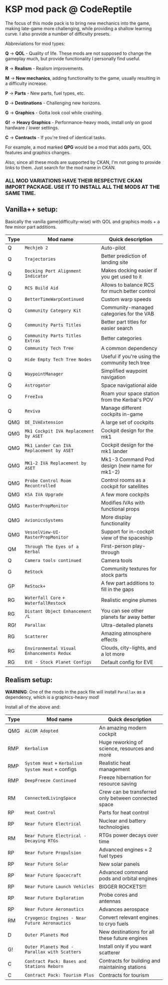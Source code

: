 # KSP mod pack @ CodeReptile

The focus of this mode pack is to bring new mechanics into the game, making late-game more challenging, while providing a shallow learning curve. I also provide a number of difficulty presets.

Abbreviations for mod types:

**Q** -> **QOL** - Quality of life. These mods are not supposed to change the gameplay much, but provide functionality I personally find useful.

**R** -> **Realism** - Realism improvements.

**M** -> **New mechanics**, adding functionality to the game, usually resulting in a difficulty increase.

**P** -> **Parts** - New parts, fuel types, etc.

**D** -> **Destinations** - Challenging new horizons.

**G** -> **Graphics** - Gotta look cool while crashing.

**G!** -> **Heavy Graphics** - Performance-heavy mods, install only on good hardware / lower settings.

**C** -> **Contracts** - If you're tired of identical tasks.

For example, a mod marked **QPG** would be a mod that adds parts, QOL features and graphics changes.

Also, since all these mods are supported by CKAN, I'm not going to provide links to them. Just search for the mod name in CKAN.

### ALL MOD VARIATIONS HAVE THEIR RESPECTIVE CKAN IMPORT PACKAGE. USE IT TO INSTALL ALL THE MODS AT THE SAME TIME.

## Vanilla++ setup:

Basically the vanilla game(difficulty-wise) with QOL and graphics mods + a few minor part additions.

| Type | Mod name                                  | Quick description                              |
|------|-------------------------------------------|------------------------------------------------|
| Q    | `Mechjeb 2`                               | Auto-pilot                                     |
| Q    | `Trajectories`                            | Better prediction of landing site              |
| Q    | `Docking Port Alignment Indicator`        | Makes docking easier if you get used to it     |
| Q    | `RCS Build Aid`                           | Allows to balance RCS for much better control  |
| Q    | `BetterTimeWarpContinued`                 | Custom warp speeds                             |
| Q    | `Community Category Kit`                  | Community-managed categories for the VAB       |
| Q    | `Community Parts Titles`                  | Better part titles for easier search           |
| Q    | `Community Parts Titles Extras`           | Better categories                              |
| Q    | `Community Tech Tree`                     | A common dependency                            |
| Q    | `Hide Empty Tech Tree Nodes`              | Useful if you're using the community tech tree |
| Q    | `WaypointManager`                         | Simplified waypoint navigation                 |
| Q    | `Astrogator`                              | Space navigational aide                        |
| Q    | `FreeIva`                                 | Roam your space station from the Kerbal's POV  |
| Q    | `Reviva`                                  | Manage different cockpits in-game              |
| QMG  | `DE_IVAExtension`                         | A large set of cockpits                        |
| QMG  | `Mk1 Cockpit IVA Replacement by ASET`     | Cockpit design for the mk1                     |
| QMG  | `Mk1 Lander Can IVA Replacement by ASET`  | Cockpit design for the mk1 lander              |
| QMG  | `MK1-2 IVA Replacement by ASET`           | Mk1-3 Command Pod design (new name for mk1-2)  |
| QMG  | `Probe Control Room Recontrolled`         | Control rooms as a cockpit for satellites      |
| QMG  | `KSA IVA Upgrade`                         | A few more cockpits                            |
| QMG  | `RasterPropMonitor`                       | Modifies IVAs with functional props            |
| QMG  | `AvionicsSystems`                         | More display functionality                     |
| QMG  | `VesselView-UI-RasterPropMonitor`         | Support for in-cockpit view of the spaceship   |
| QM   | `Through The Eyes of a Kerbal`            | First-person play-through                      |
| Q    | `Camera tools continued`                  | Camera tools                                   |
| G    | `ReStock`                                 | Community textures for stock parts             |
| GP   | `ReStock+`                                | A few part additions to fill in the gaps       |
| RG   | `Waterfall Core` + `WaterfallRestock`     | Realistic engine plumes                        |
| RG   | `Distant Object Enhancement /L`           | You can see other planets far away better      |
| RG!  | `Parallax`                                | Ultra-detailed planets                         |
| RG   | `Scatterer`                               | Amazing atmosphere effects                     |
| RG   | `Environmental Visual Enhancements Redux` | Clouds, city-lights, and a lot more            |
| RG   | `EVE - Stock Planet Configs`              | Default config for EVE                         |

## Realism setup:

**WARNING**: One of the mods in the pack file will install `Parallax` as a dependency, which is a graphics-heavy mod!

Install all of the above and:

| Type | Mod name                                          | Quick description                                    |
|------|---------------------------------------------------|------------------------------------------------------|
| QMG  | `ALCOR Adopted`                                   | An amazing modern cockpit                            |
| RMP  | `Kerbalism`                                       | Huge reworking of science, resources and more        |
| RMP  | `System Heat` + `Kerbalism System Heat` + configs | Realistic heat management                            |
| RMP  | `DeepFreeze Continued`                            | Freeze hibernation for resource saving               |
| RM   | `ConnectedLivingSpace`                            | Crew can be transferred only between connected space |
| RP   | `Heat Control`                                    | Parts for heat control                               |
| RP   | `Near future Electrical`                          | Nuclear and battery technologies                     |
| RM   | `Near Future Electrical - Decaying RTGs`          | RTGs power decays over time                          |
| RP   | `Near Future Propulsion`                          | Advanced engines + 2 fuel types                      |
| RP   | `Near Future Solar`                               | New solar panels                                     |
| RP   | `Near Future Spacecraft`                          | Advanced command pods and orbital engines            |
| RP   | `Near Future Launch Vehicles`                     | BIGGER ROCKETS!!!                                    |
| RP   | `Near Future Exploration`                         | Probe cores and antennas                             |
| RP   | `Near Future Aeronautics`                         | Advances aerospace                                   |
| RM   | `Cryogenic Engines - Near Future Aeronautics`     | Convert relevant engines to cryo fuels               |
| D    | `Outer Planets Mod`                               | New destinations for all these future engines        |
| G!   | `Outer Planets Mod - Parallax with Scatters`      | Install only if you want scatterer                   |
| C    | `Contract Pack: Bases and Stations Reborn`        | Contracts for building and maintaining stations      |
| C    | `Contract Pack: Tourism Plus`                     | Contracts for tourism                                |